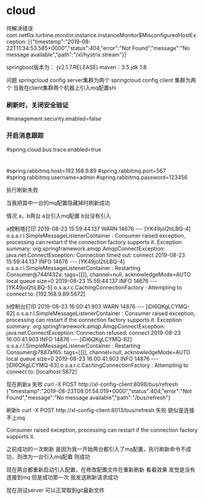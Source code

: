 # cloud
待解决错误
    com.netflix.turbine.monitor.instance.InstanceMonitor$MisconfiguredHostException: [{"timestamp":"2019-08-22T11:34:53.585+0000","status":404,"error":"Not Found","message":"No message available","path":"/xl/hystrix.stream"}]

springboot版本为：  (v2.1.7.RELEASE)
maven：3.5
jdk 1.8




问题
 springcloud config server集群为两个
 springcloud config client 集群为两个
 当我在client集群两个机器上引入mq配置shi
 ### 刷新时，关闭安全验证
#management.security.enabled=false
### 开启消息跟踪
#spring.cloud.bus.trace.enabled=true
#
#spring.rabbitmq.host=192.168.9.89
#spring.rabbitmq.port=567
#spring.rabbitmq.username=admin
#spring.rabbitmq.password=123456

执行刷新失败

当我把其中一台的mq配置隐藏掉时刷新成功

情况
a，b两台
a台引入mq配置   b台没有引入

a控制塔打印
2019-08-23 15:59:44.137  WARN 14676 --- [YK49joI2tiLBQ-4] o.s.a.r.l.SimpleMessageListenerContainer : Consumer raised exception, processing can restart if the connection factory supports it. Exception summary: org.springframework.amqp.AmqpConnectException: java.net.ConnectException: Connection timed out: connect
2019-08-23 15:59:44.137  INFO 14676 --- [YK49joI2tiLBQ-4] o.s.a.r.l.SimpleMessageListenerContainer : Restarting Consumer@744f432a: tags=[[]], channel=null, acknowledgeMode=AUTO local queue size=0
2019-08-23 15:59:44.137  INFO 14676 --- [YK49joI2tiLBQ-5] o.s.a.r.c.CachingConnectionFactory       : Attempting to connect to: [192.168.9.89:5672]

b控制台打印
2019-08-23 16:00:41.903  WARN 14876 --- [iDl6QKgLCYMQ-62] o.s.a.r.l.SimpleMessageListenerContainer : Consumer raised exception, processing can restart if the connection factory supports it. Exception summary: org.springframework.amqp.AmqpConnectException: java.net.ConnectException: Connection refused: connect
2019-08-23 16:00:41.903  INFO 14876 --- [iDl6QKgLCYMQ-62] o.s.a.r.l.SimpleMessageListenerContainer : Restarting Consumer@7887af65: tags=[[]], channel=null, acknowledgeMode=AUTO local queue size=0
2019-08-23 16:00:41.903  INFO 14876 --- [iDl6QKgLCYMQ-63] o.s.a.r.c.CachingConnectionFactory       : Attempting to connect to: [localhost:5672]

现在刷新a  失败  curl -X POST http://xl-config-client:8098/bus/refresh
{"timestamp":"2019-08-23T08:01:54.019+0000","status":404,"error":"Not Found","message":"No message available","path":"/bus/refresh"}


刷新b    curl -X POST http://xl-config-client:8013/bus/refresh 失败
貌似是连接不上mq

 
Consumer raised exception, processing can restart if the connection factory supports it.

之前成功的一次刷新 是因为我一开始两台都引入了mq配置，执行刷新命令不成功，则改为一台引入mq配置 则成功 


现在两台都重新启动引入配置，在修改配置文件在重新刷新 看看效果
发觉是没有连接到mq 但是成功那一次 我发送刷新请求成功

现在测试server 可以正常取到git最新文件 



